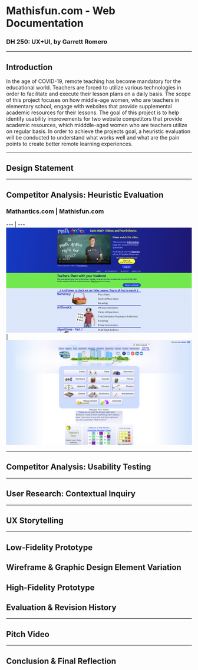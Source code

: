# Mathisfun.com - Web Documentation
### DH 250: UX+UI, by Garrett Romero

----
## Introduction
In the age of COVID-19, remote teaching has become mandatory for the educational world. Teachers are forced to utilize various technologies in order to facilitate and execute their lesson plans on a daily basis. The scope of this project focuses on how middle-age women, who are teachers in elementary school, engage with websites that provide supplemental academic resources for their lessons. The goal of this project is to help identify usability improvements for two website competitors that provide academic resources, which midddle-aged women who are teachers utilize on regular basis. In order to achieve the projects goal, a heuristic evaluation will be conducted to understand what works well and what are the pain points to create better remote learning experiences.

----
## Design Statement

----
## Competitor Analysis: Heuristic Evaluation

### Mathantics.com | Mathisfun.com
--- | ---
<img src="./mathantics-screenshot.png"> | <img src="./mathisfun-screenshot.png">

----
## Competitor Analysis: Usability Testing

----
## User Research: Contextual Inquiry

----
## UX Storytelling

----
## Low-Fidelity Prototype


## Wireframe & Graphic Design Element Variation


## High-Fidelity Prototype


## Evaluation & Revision History

----
## Pitch Video

----
## Conclusion & Final Reflection

